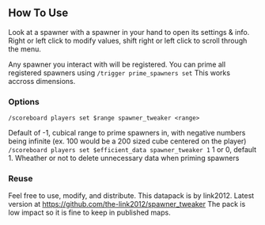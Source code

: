 ## How To Use
Look at a spawner with a spawner in your hand to open its settings & info. Right or left click to modify values, shift right or left click to scroll through the menu. 

Any spawner you interact with will be registered. You can prime all registered spawners using `/trigger prime_spawners set` <ticks> This works accross dimensions.

### Options
`/scoreboard players set $range spawner_tweaker <range>`

Default of -1, cubical range to prime spawners in, with negative numbers being infinite (ex. 100 would be a 200 sized cube centered on the player)
`/scoreboard players set $efficient_data spawner_tweaker 1`
1 or 0, default 1. Wheather or not to delete unnecessary data when priming spawners

### Reuse
Feel free to use, modify, and distribute. This datapack is by link2012.
Latest version at https://github.com/the-link2012/spawner_tweaker
The pack is low impact so it is fine to keep in published maps.